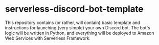 # serverless-discord-bot-template

This repository contains (or rather, will contain) basic template and instructions for launching (very simple) your own Discord bot. The bot's logic will be written in Python, and everything will be deployed to Amazon Web Services with Serverless Framework. 

